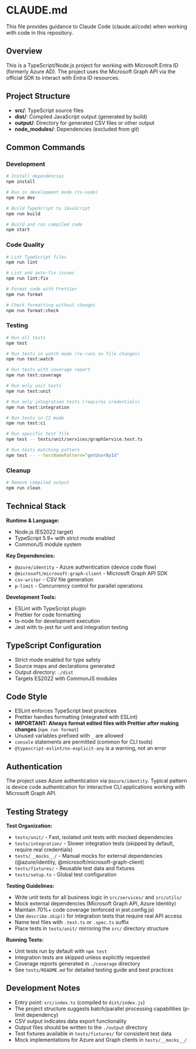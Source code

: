 # CLAUDE.md

This file provides guidance to Claude Code (claude.ai/code) when working with code in this repository.

## Overview

This is a TypeScript/Node.js project for working with Microsoft Entra ID (formerly Azure AD). The project uses the Microsoft Graph API via the official SDK to interact with Entra ID resources.

## Project Structure

- **src/**: TypeScript source files
- **dist/**: Compiled JavaScript output (generated by build)
- **output/**: Directory for generated CSV files or other output
- **node_modules/**: Dependencies (excluded from git)

## Common Commands

### Development
```bash
# Install dependencies
npm install

# Run in development mode (ts-node)
npm run dev

# Build TypeScript to JavaScript
npm run build

# Build and run compiled code
npm start
```

### Code Quality
```bash
# Lint TypeScript files
npm run lint

# Lint and auto-fix issues
npm run lint:fix

# Format code with Prettier
npm run format

# Check formatting without changes
npm run format:check
```

### Testing
```bash
# Run all tests
npm test

# Run tests in watch mode (re-runs on file changes)
npm run test:watch

# Run tests with coverage report
npm run test:coverage

# Run only unit tests
npm run test:unit

# Run only integration tests (requires credentials)
npm run test:integration

# Run tests in CI mode
npm run test:ci

# Run specific test file
npm test -- tests/unit/services/graphService.test.ts

# Run tests matching pattern
npm test -- --testNamePattern="getUserById"
```

### Cleanup
```bash
# Remove compiled output
npm run clean
```

## Technical Stack

**Runtime & Language:**
- Node.js (ES2022 target)
- TypeScript 5.9+ with strict mode enabled
- CommonJS module system

**Key Dependencies:**
- `@azure/identity` - Azure authentication (device code flow)
- `@microsoft/microsoft-graph-client` - Microsoft Graph API SDK
- `csv-writer` - CSV file generation
- `p-limit` - Concurrency control for parallel operations

**Development Tools:**
- ESLint with TypeScript plugin
- Prettier for code formatting
- ts-node for development execution
- Jest with ts-jest for unit and integration testing

## TypeScript Configuration

- Strict mode enabled for type safety
- Source maps and declarations generated
- Output directory: `./dist`
- Targets ES2022 with CommonJS modules

## Code Style

- ESLint enforces TypeScript best practices
- Prettier handles formatting (integrated with ESLint)
- **IMPORTANT: Always format edited files with Prettier after making changes** (`npm run format`)
- Unused variables prefixed with `_` are allowed
- `console` statements are permitted (common for CLI tools)
- `@typescript-eslint/no-explicit-any` is a warning, not an error

## Authentication

The project uses Azure authentication via `@azure/identity`. Typical pattern is device code authentication for interactive CLI applications working with Microsoft Graph API.

## Testing Strategy

**Test Organization:**
- `tests/unit/` - Fast, isolated unit tests with mocked dependencies
- `tests/integration/` - Slower integration tests (skipped by default, require real credentials)
- `tests/__mocks__/` - Manual mocks for external dependencies (@azure/identity, @microsoft/microsoft-graph-client)
- `tests/fixtures/` - Reusable test data and fixtures
- `tests/setup.ts` - Global test configuration

**Testing Guidelines:**
- Write unit tests for all business logic in `src/services/` and `src/utils/`
- Mock external dependencies (Microsoft Graph API, Azure Identity)
- Maintain 70%+ code coverage (enforced in jest.config.js)
- Use `describe.skip()` for integration tests that require real API access
- Name test files with `.test.ts` or `.spec.ts` suffix
- Place tests in `tests/unit/` mirroring the `src/` directory structure

**Running Tests:**
- Unit tests run by default with `npm test`
- Integration tests are skipped unless explicitly requested
- Coverage reports generated in `./coverage` directory
- See `tests/README.md` for detailed testing guide and best practices

## Development Notes

- Entry point: `src/index.ts` (compiled to `dist/index.js`)
- The project structure suggests batch/parallel processing capabilities (p-limit dependency)
- CSV output indicates data export functionality
- Output files should be written to the `./output` directory
- Test fixtures available in `tests/fixtures/` for consistent test data
- Mock implementations for Azure and Graph clients in `tests/__mocks__/`
